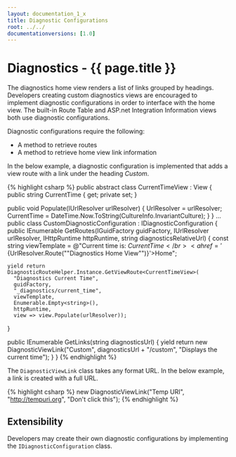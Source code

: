 ```yaml
---
layout: documentation_1_x
title: Diagnostic Configurations
root: ../../
documentationversions: [1.0]
---
```

Diagnostics - {{ page.title }}
=
The diagnostics home view renders a list of links grouped by headings. Developers creating custom diagnostics views are encouraged to implement diagnostic configurations in order to interface with the home view. The built-in Route Table and ASP.net Integration Information views both use diagnostic configurations.

Diagnostic configurations require the following:
* A method to retrieve routes
* A method to retrieve home view link information

In the below example, a diagnostic configuration is implemented that adds a view route with a link under the heading *Custom*.

{% highlight csharp %}
public abstract class CurrentTimeView : View
{
  public string CurrentTime
  {
    get;
    private set;
  }

  public void Populate(IUrlResolver urlResolver)
  {
    UrlResolver = urlResolver;
    CurrentTime = DateTime.Now.ToString(CultureInfo.InvariantCulture);
  }
}
...
public class CustomDiagnosticConfiguration : IDiagnosticConfiguration
{
  public IEnumerable<Route> GetRoutes(IGuidFactory guidFactory, IUrlResolver urlResolver, IHttpRuntime httpRuntime, string diagnosticsRelativeUrl)
  {
    const string viewTemplate = @"Current time is: ${CurrentTime}</br><a href='${UrlResolver.Route(""Diagnostics Home View"")}'>Home</a>";

    yield return DiagnosticRouteHelper.Instance.GetViewRoute<CurrentTimeView>(
      "Diagnostics Current Time",
      guidFactory,
      "_diagnostics/current_time",
      viewTemplate,
      Enumerable.Empty<string>(),
      httpRuntime,
      view => view.Populate(urlResolver));
  }

  public IEnumerable<DiagnosticViewLink> GetLinks(string diagnosticsUrl)
  {
    yield return new DiagnosticViewLink("Custom", diagnosticsUrl + "/custom", "Displays the current time");
  }
}
{% endhighlight %}

The ```DiagnosticViewLink``` class takes any format URL. In the below example, a link is created with a full URL.

{% highlight csharp %}
new DiagnosticViewLink("Temp URI", "http://tempuri.org", "Don't click this");
{% endhighlight %}

Extensibility
-
Developers may create their own diagnostic configurations by implementing the ```IDiagnosticConfiguration``` class.